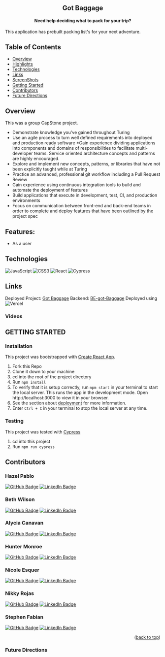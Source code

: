 <h2 align="center">Got Baggage</h2>

  <h4 align="center">
   Need help deciding what to pack for your trip?
  </h4>

This application has prebuilt packing list's for your next adventure. 

## Table of Contents
- [Overview](#Overview)
- [Highlights](#Highlights)
- [Technologies](#Technologies)
- [Links](#Links)
- [ScreenShots](#ScreenShots)
- [Getting Started](#GETTING-STARTED)
- [Contributors](#Contributors)
- [Future Directions](#Future-Directions)


## Overview

This was a group CapStone project. 

* Demonstrate knowledge you’ve gained throughout Turing
* Use an agile process to turn well defined requirements into deployed and production ready software
*Gain experience dividing applications into components and domains of responsibilities to facilitate multi-developer teams. Service oriented architecture concepts and patterns are highly encouraged.
* Explore and implement new concepts, patterns, or libraries that have not been explicitly taught while at Turing
* Practice an advanced, professional git workflow including a Pull Request Review
* Gain experience using continuous integration tools to build and automate the deployment of features
* Build applications that execute in development, test, CI, and production environments
* Focus on communication between front-end and back-end teams in order to complete and deploy features that have been outlined by the project spec

## Features:
  * As a user


## Technologies

 ![JavaScript](https://img.shields.io/badge/javascript-%23323330.svg?style=for-the-badge&logo=javascript&logoColor=%23F7DF1E)
 ![CSS3](https://img.shields.io/badge/css3-%231572B6.svg?style=for-the-badge&logo=css3&logoColor=white)
 ![React](https://img.shields.io/badge/React-20232A?style=for-the-badge&logo=react&logoColor=61DAFB)
![Cypress](https://img.shields.io/badge/Cypress-17202C?style=for-the-badge&logo=cypress&logoColor=white)

## Links
Deployed Project: [Got Baggage]()
Backend: [BE-got-Baggage]()
Deployed using ![Vercel]()

### Videos


 
## GETTING STARTED

### Installation
This project was bootstrapped with [Create React App](https://github.com/facebook/create-react-app).
1. Fork this Repo
2. Clone it down to your machine
3. cd into the root of the project directory
4. Run `npm install`
5. To verify that it is setup correctly, run `npm start` in your terminal to start the local server. This runs the app in the development mode. Open http://localhost:3000 to view it in your browser.
6. See the section about [deployment](https://create-react-app.dev/docs/deployment/) for more information.
7. Enter `Ctrl + C` in your terminal to stop the local server at any time.

### Testing
This project was tested with [Cypress](https://docs.cypress.io/guides/getting-started/installing-cypress#Installing)
1. cd into this project
2. Run `npm run cypress`

## Contributors
<h3>Hazel Pablo</h3>

[![GitHub Badge](https://img.shields.io/badge/GitHub-100000?style=for-the-badge&logo=github&logoColor=white)](https://github.com/Hpablo08)
[![LinkedIn Badge](https://img.shields.io/badge/LinkedIn-0077B5?style=for-the-badge&logo=linkedin&logoColor=white)](https://www.linkedin.com/in/hazel-pablo-704779245/)

<h3>Beth Wilson </h3>

[![GitHub Badge](https://img.shields.io/badge/GitHub-100000?style=for-the-badge&logo=github&logoColor=white)](https://github.com/BethWProjects)
[![LinkedIn Badge](https://img.shields.io/badge/LinkedIn-0077B5?style=for-the-badge&logo=linkedin&logoColor=white)](https://www.linkedin.com/in/beth-wilson-92594284/)

<h3>Alycia Canavan </h3>

[![GitHub Badge](https://img.shields.io/badge/GitHub-100000?style=for-the-badge&logo=github&logoColor=white)](https://github.com/alyciacan)
[![LinkedIn Badge](https://img.shields.io/badge/LinkedIn-0077B5?style=for-the-badge&logo=linkedin&logoColor=white)](https://www.linkedin.com/in/alycia-canavan/)

<h3>Hunter Monroe</h3>

[![GitHub Badge](https://img.shields.io/badge/GitHub-100000?style=for-the-badge&logo=github&logoColor=white)](https://github.com/Hmonroe2/)
[![LinkedIn Badge](https://img.shields.io/badge/LinkedIn-0077B5?style=for-the-badge&logo=linkedin&logoColor=white)](https://www.linkedin.com/in/hunter-monroe-035ab0188/)


<h3>Nicole Esquer</h3>

[![GitHub Badge](https://img.shields.io/badge/GitHub-100000?style=for-the-badge&logo=github&logoColor=white)](https://github.com/nicole-esquer)
[![LinkedIn Badge](https://img.shields.io/badge/LinkedIn-0077B5?style=for-the-badge&logo=linkedin&logoColor=white)](https://www.linkedin.com/in/nicole-esquer)

<h3>Nikky Rojas</h3>

[![GitHub Badge](https://img.shields.io/badge/GitHub-100000?style=for-the-badge&logo=github&logoColor=white)](https://github.com/nikkyrojas/)
[![LinkedIn Badge](https://img.shields.io/badge/LinkedIn-0077B5?style=for-the-badge&logo=linkedin&logoColor=white)](https://www.linkedin.com/in/nikkyrojas/)

<h3>Stephen Fabian</h3>

[![GitHub Badge](https://img.shields.io/badge/GitHub-100000?style=for-the-badge&logo=github&logoColor=white)](https://github.com/stephenfabian)
[![LinkedIn Badge](https://img.shields.io/badge/LinkedIn-0077B5?style=for-the-badge&logo=linkedin&logoColor=white)](https://www.linkedin.com/in/stephen-fabian-5498658a/)

<p align="right">(<a href="#readme-top">back to top</a>)</p>

### Future Directions
